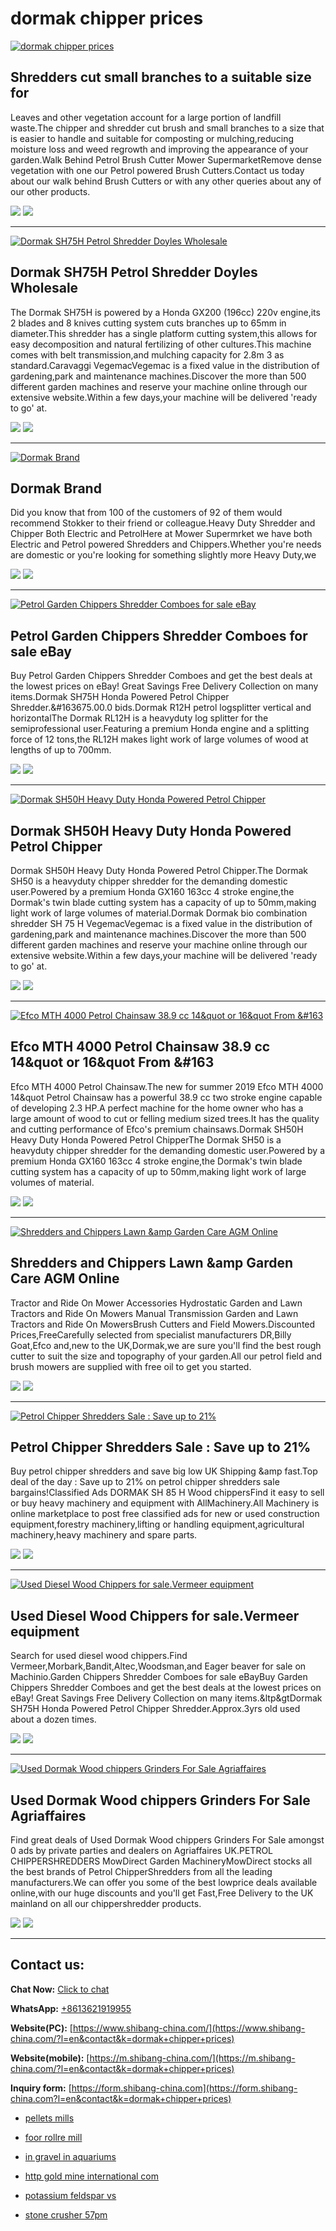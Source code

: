 # dormak chipper prices

<a href="https://swt.shibang-china.com/?l=en&img&k=dormak+chipper+prices" target="_blank">![dormak chipper prices](http://static.shibang-china.com/all-800x300/698.jpg)</a>

## Shredders cut small branches to a suitable size for
Leaves and other vegetation account for a large portion of landfill waste.The chipper and shredder cut brush and small branches to a size that is easier to handle and suitable for composting or mulching,reducing moisture loss and weed regrowth and improving the appearance of your garden.Walk Behind Petrol Brush Cutter Mower SupermarketRemove dense vegetation with one our Petrol powered Brush Cutters.Contact us today about our walk behind Brush Cutters or with any other queries about any of our other products.


<a href="https://whatsapp.shibangsoft.com/WhatsApp.php" target="_blank" title="WhatsApp">![](http://static.shibang-china.com/icon/whatsapp.png)</a> <a href="https://swt.shibang-china.com/?l=en&icon&k=dormak+chipper+prices" target="_blank">![](http://static.shibang-china.com/icon/chat-en.png)</a>

---

<a href="https://swt.shibang-china.com/?l=en&img&k=dormak+chipper+prices" target="_blank">![Dormak SH75H Petrol Shredder Doyles Wholesale](http://static.shibang-china.com/all-800x300/1384.jpg)</a>

## Dormak SH75H Petrol Shredder Doyles Wholesale
The Dormak SH75H is powered by a Honda GX200 (196cc) 220v engine,its 2 blades and 8 knives cutting system cuts branches up to 65mm in diameter.This shredder has a single platform cutting system,this allows for easy decomposition and natural fertilizing of other cultures.This machine comes with belt transmission,and mulching capacity for 2.8m 3 as standard.Caravaggi VegemacVegemac is a fixed value in the distribution of gardening,park and maintenance machines.Discover the more than 500 different garden machines and reserve your machine online through our extensive website.Within a few days,your machine will be delivered 'ready to go' at.


<a href="https://whatsapp.shibangsoft.com/WhatsApp.php" target="_blank" title="WhatsApp">![](http://static.shibang-china.com/icon/whatsapp.png)</a> <a href="https://swt.shibang-china.com/?l=en&icon&k=dormak+chipper+prices" target="_blank">![](http://static.shibang-china.com/icon/chat-en.png)</a>

---

<a href="https://swt.shibang-china.com/?l=en&img&k=dormak+chipper+prices" target="_blank">![Dormak Brand](http://static.shibang-china.com/all-800x300/538.jpg)</a>

## Dormak Brand
Did you know that from 100 of the customers of 92 of them would recommend Stokker to their friend or colleague.Heavy Duty Shredder and Chipper Both Electric and PetrolHere at Mower Supermrket we have both Electric and Petrol powered Shredders and Chippers.Whether you're needs are domestic or you're looking for something slightly more Heavy Duty,we


<a href="https://whatsapp.shibangsoft.com/WhatsApp.php" target="_blank" title="WhatsApp">![](http://static.shibang-china.com/icon/whatsapp.png)</a> <a href="https://swt.shibang-china.com/?l=en&icon&k=dormak+chipper+prices" target="_blank">![](http://static.shibang-china.com/icon/chat-en.png)</a>

---

<a href="https://swt.shibang-china.com/?l=en&img&k=dormak+chipper+prices" target="_blank">![Petrol Garden Chippers Shredder Comboes for sale eBay](http://static.shibang-china.com/all-800x300/277.jpg)</a>

## Petrol Garden Chippers Shredder Comboes for sale eBay
Buy Petrol Garden Chippers Shredder Comboes and get the best deals at the lowest prices on eBay! Great Savings Free Delivery Collection on many items.Dormak SH75H Honda Powered Petrol Chipper Shredder.&#163675.00.0 bids.Dormak R12H petrol logsplitter vertical and horizontalThe Dormak RL12H is a heavyduty log splitter for the semiprofessional user.Featuring a premium Honda engine and a splitting force of 12 tons,the RL12H makes light work of large volumes of wood at lengths of up to 700mm.


<a href="https://whatsapp.shibangsoft.com/WhatsApp.php" target="_blank" title="WhatsApp">![](http://static.shibang-china.com/icon/whatsapp.png)</a> <a href="https://swt.shibang-china.com/?l=en&icon&k=dormak+chipper+prices" target="_blank">![](http://static.shibang-china.com/icon/chat-en.png)</a>

---

<a href="https://swt.shibang-china.com/?l=en&img&k=dormak+chipper+prices" target="_blank">![Dormak SH50H Heavy Duty Honda Powered Petrol Chipper](http://static.shibang-china.com/all-800x300/217.jpg)</a>

## Dormak SH50H Heavy Duty Honda Powered Petrol Chipper
Dormak SH50H Heavy Duty Honda Powered Petrol Chipper.The Dormak SH50 is a heavyduty chipper shredder for the demanding domestic user.Powered by a premium Honda GX160 163cc 4 stroke engine,the Dormak's twin blade cutting system has a capacity of up to 50mm,making light work of large volumes of material.Dormak Dormak bio combination shredder SH 75 H VegemacVegemac is a fixed value in the distribution of gardening,park and maintenance machines.Discover the more than 500 different garden machines and reserve your machine online through our extensive website.Within a few days,your machine will be delivered 'ready to go' at.


<a href="https://whatsapp.shibangsoft.com/WhatsApp.php" target="_blank" title="WhatsApp">![](http://static.shibang-china.com/icon/whatsapp.png)</a> <a href="https://swt.shibang-china.com/?l=en&icon&k=dormak+chipper+prices" target="_blank">![](http://static.shibang-china.com/icon/chat-en.png)</a>

---

<a href="https://swt.shibang-china.com/?l=en&img&k=dormak+chipper+prices" target="_blank">![Efco MTH 4000 Petrol Chainsaw 38.9 cc 14&quot or 16&quot From &#163](http://static.shibang-china.com/all-800x300/1445.jpg)</a>

## Efco MTH 4000 Petrol Chainsaw 38.9 cc 14&quot or 16&quot From &#163
Efco MTH 4000 Petrol Chainsaw.The new for summer 2019 Efco MTH 4000 14&quot Petrol Chainsaw has a powerful 38.9 cc two stroke engine capable of developing 2.3 HP.A perfect machine for the home owner who has a large amount of wood to cut or felling medium sized trees.It has the quality and cutting performance of Efco's premium chainsaws.Dormak SH50H Heavy Duty Honda Powered Petrol ChipperThe Dormak SH50 is a heavyduty chipper shredder for the demanding domestic user.Powered by a premium Honda GX160 163cc 4 stroke engine,the Dormak's twin blade cutting system has a capacity of up to 50mm,making light work of large volumes of material.


<a href="https://whatsapp.shibangsoft.com/WhatsApp.php" target="_blank" title="WhatsApp">![](http://static.shibang-china.com/icon/whatsapp.png)</a> <a href="https://swt.shibang-china.com/?l=en&icon&k=dormak+chipper+prices" target="_blank">![](http://static.shibang-china.com/icon/chat-en.png)</a>

---

<a href="https://swt.shibang-china.com/?l=en&img&k=dormak+chipper+prices" target="_blank">![Shredders and Chippers Lawn &amp Garden Care AGM Online](http://static.shibang-china.com/all-800x300/854.jpg)</a>

## Shredders and Chippers Lawn &amp Garden Care AGM Online
Tractor and Ride On Mower Accessories Hydrostatic Garden and Lawn Tractors and Ride On Mowers Manual Transmission Garden and Lawn Tractors and Ride On MowersBrush Cutters and Field Mowers.Discounted Prices,FreeCarefully selected from specialist manufacturers DR,Billy Goat,Efco and,new to the UK,Dormak,we are sure you'll find the best rough cutter to suit the size and topography of your garden.All our petrol field and brush mowers are supplied with free oil to get you started.


<a href="https://whatsapp.shibangsoft.com/WhatsApp.php" target="_blank" title="WhatsApp">![](http://static.shibang-china.com/icon/whatsapp.png)</a> <a href="https://swt.shibang-china.com/?l=en&icon&k=dormak+chipper+prices" target="_blank">![](http://static.shibang-china.com/icon/chat-en.png)</a>

---

<a href="https://swt.shibang-china.com/?l=en&img&k=dormak+chipper+prices" target="_blank">![Petrol Chipper Shredders Sale : Save up to 21%](http://static.shibang-china.com/all-800x300/391.jpg)</a>

## Petrol Chipper Shredders Sale : Save up to 21%
Buy petrol chipper shredders and save big low UK Shipping &amp fast.Top deal of the day : Save up to 21% on petrol chipper shredders sale bargains!Classified Ads DORMAK SH 85 H Wood chippersFind it easy to sell or buy heavy machinery and equipment with AllMachinery.All Machinery is online marketplace to post free classified ads for new or used construction equipment,forestry machinery,lifting or handling equipment,agricultural machinery,heavy machinery and spare parts.


<a href="https://whatsapp.shibangsoft.com/WhatsApp.php" target="_blank" title="WhatsApp">![](http://static.shibang-china.com/icon/whatsapp.png)</a> <a href="https://swt.shibang-china.com/?l=en&icon&k=dormak+chipper+prices" target="_blank">![](http://static.shibang-china.com/icon/chat-en.png)</a>

---

<a href="https://swt.shibang-china.com/?l=en&img&k=dormak+chipper+prices" target="_blank">![Used Diesel Wood Chippers for sale.Vermeer equipment](http://static.shibang-china.com/all-800x300/1464.jpg)</a>

## Used Diesel Wood Chippers for sale.Vermeer equipment
Search for used diesel wood chippers.Find Vermeer,Morbark,Bandit,Altec,Woodsman,and Eager beaver for sale on Machinio.Garden Chippers Shredder Comboes for sale eBayBuy Garden Chippers Shredder Comboes and get the best deals at the lowest prices on eBay! Great Savings Free Delivery Collection on many items.&ltp&gtDormak SH75H Honda Powered Petrol Chipper Shredder.Approx.3yrs old used about a dozen times.


<a href="https://whatsapp.shibangsoft.com/WhatsApp.php" target="_blank" title="WhatsApp">![](http://static.shibang-china.com/icon/whatsapp.png)</a> <a href="https://swt.shibang-china.com/?l=en&icon&k=dormak+chipper+prices" target="_blank">![](http://static.shibang-china.com/icon/chat-en.png)</a>

---

<a href="https://swt.shibang-china.com/?l=en&img&k=dormak+chipper+prices" target="_blank">![Used Dormak Wood chippers Grinders For Sale Agriaffaires](http://static.shibang-china.com/all-800x300/1108.jpg)</a>

## Used Dormak Wood chippers Grinders For Sale Agriaffaires
Find great deals of Used Dormak Wood chippers Grinders For Sale amongst 0 ads by private parties and dealers on Agriaffaires UK.PETROL CHIPPERSHREDDERS MowDirect Garden MachineryMowDirect stocks all the best brands of Petrol ChipperShredders from all the leading manufacturers.We can offer you some of the best lowprice deals available online,with our huge discounts and you'll get Fast,Free Delivery to the UK mainland on all our chippershredder products.


<a href="https://whatsapp.shibangsoft.com/WhatsApp.php" target="_blank" title="WhatsApp">![](http://static.shibang-china.com/icon/whatsapp.png)</a> <a href="https://swt.shibang-china.com/?l=en&icon&k=dormak+chipper+prices" target="_blank">![](http://static.shibang-china.com/icon/chat-en.png)</a>

---
## Contact us:

**Chat Now:** [Click to chat](https://swt.shibang-china.com?l=en&contact&k=dormak+chipper+prices)

**WhatsApp:**  [+8613621919955](https://whatsapp.shibangsoft.com/WhatsApp.php)

**Website(PC):** [https://www.shibang-china.com/](https://www.shibang-china.com/?l=en&contact&k=dormak+chipper+prices)

**Website(mobile):** [https://m.shibang-china.com/](https://m.shibang-china.com/?l=en&contact&k=dormak+chipper+prices)

**Inquiry form:** [https://form.shibang-china.com](https://form.shibang-china.com?l=en&contact&k=dormak+chipper+prices)

* [pellets mills](../117/pellets%20mills.md)

* [foor rollre mill](../116/foor%20rollre%20mill.md)

* [in gravel in aquariums](../116/in%20gravel%20in%20aquariums.md)

* [http gold mine international com](../121/http%20gold%20mine%20international%20com.md)

* [potassium feldspar vs](../114/potassium%20feldspar%20vs.md)

* [stone crusher 57pm](../117/stone%20crusher%2057pm.md)
